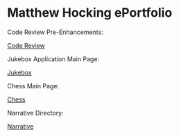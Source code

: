 # Matthew Hocking ePortfolio

Code Review Pre-Enhancements:

<a href="https://snhu-my.sharepoint.com/:v:/r/personal/matthew_hocking_snhu_edu/Documents/Hocking_Review.mp4?csf=1&web=1&e=bbZQJR"> Code Review </a>

Jukebox Application Main Page:

<a href="https://mhocsnhu.github.io/jukebox/"> Jukebox </a>

Chess Main Page:

<a href="https://github.com/mhocSNHU/mhocSNHU.github.io/tree/main/chess"> Chess </a>

Narrative Directory:

<a href="https://github.com/mhocSNHU/mhocSNHU.github.io/tree/main/narratives"> Narrative </a>
